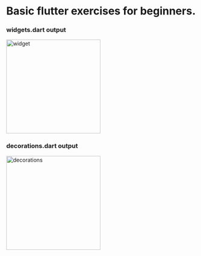 # Basic flutter exercises for beginners.
### widgets.dart output
<img src = "https://user-images.githubusercontent.com/56637126/198999921-87a4c5ae-9341-4c6c-b044-be50966653e1.png" alt = "widget" style="width:250px;" />

### decorations.dart output
<img src = "https://user-images.githubusercontent.com/56637126/199013070-bd43a446-c79e-4229-b757-4b3835422676.png" alt = "decorations" style = "width:250px;" />
